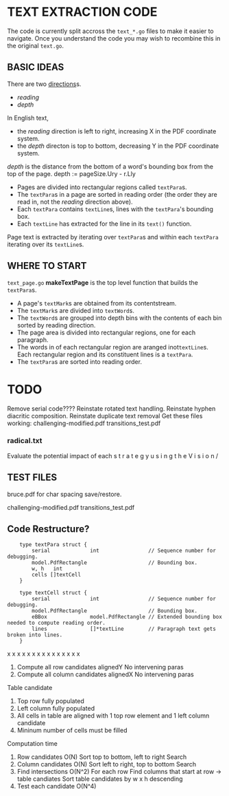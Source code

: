 TEXT EXTRACTION CODE
====================
The code is currently split accross the `text_*.go` files to make it easier to navigate. Once you
understand the code you may wish to recombine this in the original `text.go`.

BASIC IDEAS
-----------
There are two [directions](https://www.w3.org/International/questions/qa-scripts.en#directions)s\.

- *reading*
- *depth*

In English text,
- the *reading* direction is left to right, increasing X in the PDF coordinate system.
- the *depth* directon is top to bottom, decreasing Y in the PDF coordinate system.

*depth* is the distance from the bottom of a word's bounding box from the top of the page.
depth := pageSize.Ury - r.Lly

* Pages are divided into rectangular regions called `textPara`s.
* The `textPara`s in a page are sorted in reading order (the order they are read in, not the
*reading* direction above).
* Each `textPara` contains `textLine`s, lines with the `textPara`'s bounding box.
* Each `textLine` has extracted for the line in its `text()` function.

Page text is extracted by iterating over `textPara`s and within each `textPara` iterating over its
`textLine`s.


WHERE TO START
--------------

`text_page.go` **makeTextPage** is the top level function that builds the `textPara`s.

* A page's `textMark`s are obtained from its contentstream.
* The `textMark`s are divided into `textWord`s.
* The `textWord`s are grouped into depth bins with the contents of each bin sorted by reading direction.
* The page area is divided into rectangular regions, one for each paragraph.
* The words in of each rectangular region are aranged inot`textLine`s. Each rectangular region and
its constituent lines is a `textPara`.
* The `textPara`s are sorted into reading order.


TODO
====
Remove serial code????
Reinstate rotated text handling.
Reinstate hyphen diacritic composition.
Reinstate duplicate text removal
Get these files working:
		challenging-modified.pdf
		transitions_test.pdf

### radical.txt
Evaluate the potential impact of each
s t r a t e g y u s i n g t h e V i s i o n /


TEST FILES
---------
bruce.pdf for char spacing save/restore.

challenging-modified.pdf
transitions_test.pdf


Code Restructure?
-----------------
```
	type textPara struct {
		serial             int                // Sequence number for debugging.
		model.PdfRectangle                    // Bounding box.
		w, h   int
		cells []textCell
	}

	type textCell struct {
		serial             int                // Sequence number for debugging.
		model.PdfRectangle                    // Bounding box.
		eBBox              model.PdfRectangle // Extended bounding box needed to compute reading order.
		lines              []*textLine        // Paragraph text gets broken into lines.
	}
```

  x     x    x      x     x     x
  x
  x     x
  x
  x     x           x
  x
  x

1. Compute all row candidates
     alignedY  No intervening paras
2. Compute all column candidates
     alignedX  No intervening paras

Table candidate
1. Top row fully populated
2. Left column fully populated
3. All cells in table are aligned with 1 top row element and 1 left column candidate
4. Mininum number of cells must be filled

Computation time
1. Row candidates  O(N)
   Sort top to bottom, left to right
   Search
2. Column candidates O(N)
   Sort left to right, top to bottom
   Search
3. Find intersections  O(N^2)
   For each row
      Find columns that start at row -> table candiates
   Sort table candidates by w x h descending
4. Test each candidate O(N^4)
